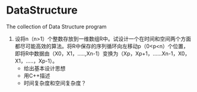 # DataStructure
The collection of Data Structure program

1. 设将n（n>1）个整数存放到一维数组R中。试设计一个在时间和空间两个方面都尽可能高效的算法。将R中保存的序列循环向左移动p（0<p<n）个位置，即将R中数据由（X0，X1，.....,Xn-1）变换为（Xp，Xp+1，......Xn-1，X0，X1，.....，Xp-1）。
   - 给出基本设计思想
   - 用C++描述
   - 时间复杂度和空间复杂度？